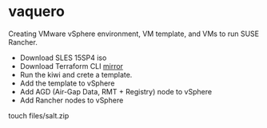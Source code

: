 # vaquero
Creating VMware vSphere environment, VM template, and VMs to run SUSE Rancher.

- Download SLES 15SP4 iso
- Download Terraform CLI [mirror](https://hashicorp-releases.yandexcloud.net/terraform/)
- Run the kiwi and crete a template.
- Add the template to vSphere
- Add AGD (Air-Gap Data, RMT + Registry) node to vSphere
- Add Rancher nodes to vSphere

touch files/salt.zip
